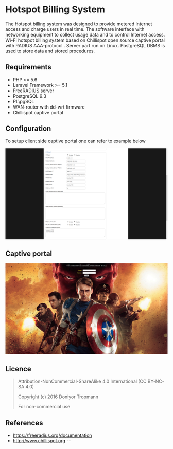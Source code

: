Hotspot Billing System
======================

The Hotspot billing system was designed to provide metered Internet access and charge users in real time.
The software interface with networking equipment to collect usage data and to control Internet access. 
Wi-Fi hotspot billing system based on Chillispot open source captive portal with RADIUS AAA-protocol .
Server part run on Linux. PostgreSQL DBMS is used to store data and stored procedures.

Requirements
-------------

- PHP >= 5.6
- Laravel Framework >= 5.1
- FreeRADIUS server
- PostgreSQL 9.3
- PL\pgSQL
- WAN-router with dd-wrt firmware
- Chillispot captive portal

Configuration
-------------

To setup client side captive portal one can refer to example below 

![Alt text](/chilli_client_conf/Chilli_conf.png)

Captive portal
---------------

![Alt text](/chilli_client_conf/LoginPage.png)


Licence
-------

> Attribution-NonCommercial-ShareAlike 4.0 International (CC BY-NC-SA 4.0)
>
> Copyright (c) 2016 Doniyor Tropmann
>
> For non-commercial use

 References
------------

- https://freeradius.org/documentation
- http://www.chillispot.org
--
